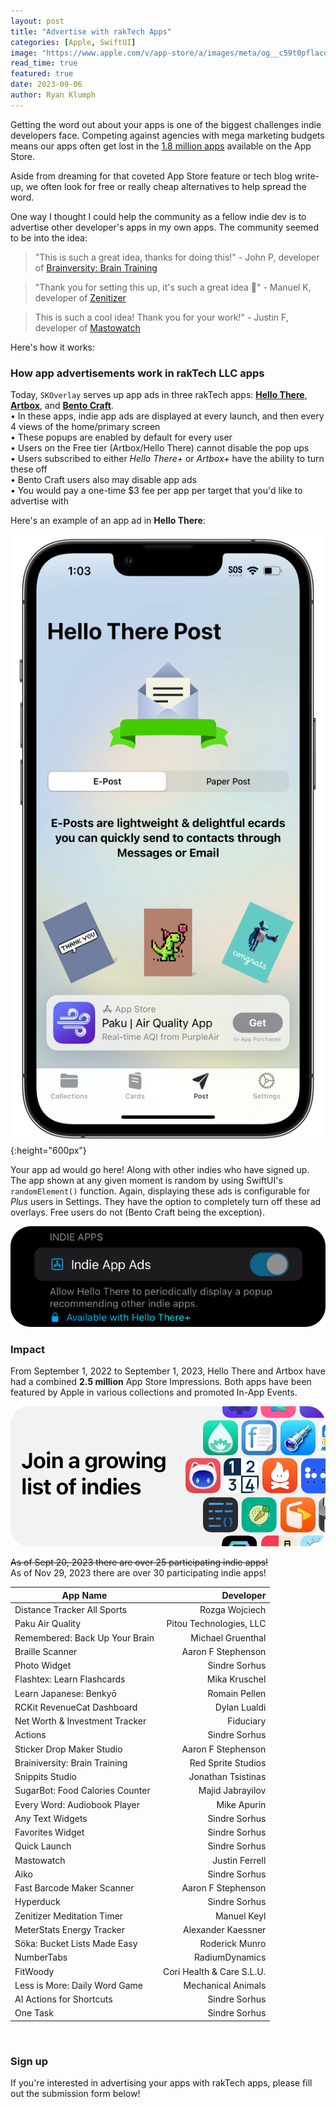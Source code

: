 ```yaml
---
layout: post
title: "Advertise with rakTech Apps"
categories: [Apple, SwiftUI]
image: "https://www.apple.com/v/app-store/a/images/meta/og__c59t0pflacq6.png?202011131236"
read_time: true
featured: true
date: 2023-09-06
author: Ryan Klumph
---
```


Getting the word out about your apps is one of the biggest challenges indie developers face. Competing against agencies with mega marketing budgets means our apps often get lost in the [1.8 million apps](https://www.apple.com/app-store/) available on the App Store.

Aside from dreaming for that coveted App Store feature or tech blog write-up, we often look for free or really cheap alternatives to help spread the word. 

One way I thought I could help the community as a fellow indie dev is to advertise other developer's apps in my own apps. The community seemed to be into the idea:

> "This is such a great idea, thanks for doing this!" - John P, developer of [Brainversity: Brain Training](https://apps.apple.com/us/app/brainiversity-brain-training/id1634372699)

> "Thank you for setting this up, it's such a great idea 🙌" - Manuel K, developer of [Zenitizer](https://apps.apple.com/us/app/meditation-timer-zenitizer/id6444767911)

> This is such a cool idea! Thank you for your work!" - Justin F, developer of [Mastowatch](https://apps.apple.com/us/app/mastowatch/id1662271463)

Here's how it works:

### How app advertisements work in rakTech LLC apps
Today, `SKOverlay` serves up app ads in three rakTech apps: **[Hello There](https://apple.co/3TWTeey)**, **[Artbox](https://apple.co/3e4W69c)**, and **[Bento Craft](https://apple.co/45Brl06)**.  
• In these apps, indie app ads are displayed at every launch, and then every 4 views of the home/primary screen    
• These popups are enabled by default for every user  
• Users on the Free tier (Artbox/Hello There) cannot disable the pop ups  
• Users subscribed to either *Hello There+* or *Artbox+* have the ability to turn these off  
• Bento Craft users also may disable app ads  
• You would pay a one-time $3 fee per app per target that you'd like to advertise with  

Here's an example of an app ad in **Hello There**:

![](/assets/images/skoverlay1.PNG){:height="600px"}

Your app ad would go here! Along with other indies who have signed up. The app shown at any given moment is random by using SwiftUI's `randomElement()` function. Again, displaying these ads is configurable for *Plus* users in Settings. They have the option to completely turn off these ad overlays. Free users do not (Bento Craft being the exception).

![](/assets/images/indieappsoption.png)

### Impact
From September 1, 2022 to September 1, 2023, Hello There and Artbox have had a combined **2.5 million** App Store Impressions. Both apps have been featured by Apple in various collections and promoted In-App Events. 

![](/assets/images/indielist.png)  

~~As of Sept 20, 2023 there are over 25 participating indie apps!~~  
As of Nov 29, 2023 there are over 30 participating indie apps!

| App Name | Developer |
| --- | ---: |
| Distance Tracker All Sports | Rozga Wojciech |
| Paku Air Quality | Pitou Technologies, LLC |
| Remembered: Back Up Your Brain | Michael Gruenthal |
| Braille Scanner | Aaron F Stephenson |
| Photo Widget | Sindre Sorhus |
| Flashtex: Learn Flashcards | Mika Kruschel |
| Learn Japanese: Benkyō | Romain Pellen |
| RCKit RevenueCat Dashboard | Dylan Lualdi |
| Net Worth & Investment Tracker | Fiduciary |
| Actions | Sindre Sorhus |
| Sticker Drop Maker Studio | Aaron F Stephenson |
| Brainiversity: Brain Training | Red Sprite Studios |
| Snippits Studio | Jonathan Tsistinas |
| SugarBot: Food Calories Counter | Majid Jabrayilov |
| Every Word: Audiobook Player | Mike Apurin |
| Any Text Widgets | Sindre Sorhus |
| Favorites Widget | Sindre Sorhus |
| Quick Launch | Sindre Sorhus |
| Mastowatch | Justin Ferrell |
| Aiko | Sindre Sorhus |
| Fast Barcode Maker Scanner | Aaron F Stephenson |
| Hyperduck | Sindre Sorhus |
| Zenitizer Meditation Timer | Manuel Keyl |
| MeterStats Energy Tracker | Alexander Kaessner |
| Söka: Bucket Lists Made Easy | Roderick Munro |
| NumberTabs | RadiumDynamics |
| FitWoody | Cori Health & Care S.L.U. |
| Less is More: Daily Word Game | Mechanical Animals |
| AI Actions for Shortcuts | Sindre Sorhus |
| One Task | Sindre Sorhus |

<br>


### Sign up
If you're interested in advertising your apps with rakTech apps, please fill out the submission form below!  

<script type="text/javascript" src="https://form.jotform.com/jsform/232496561016052"></script>